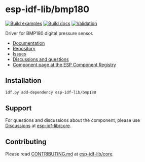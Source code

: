 # esp-idf-lib/bmp180

[![Build examples](https://github.com/esp-idf-lib/bmp180/actions/workflows//build.yml/badge.svg)](https://github.com/esp-idf-lib/bmp180/actions/workflows//build.yml)
[![Build docs](https://github.com/esp-idf-lib/bmp180/actions/workflows//build-docs.yml/badge.svg)](https://github.com/esp-idf-lib/bmp180/actions/workflows//build-docs.yml)
[![Validation](https://github.com/esp-idf-lib/bmp180/actions/workflows//validate-component.yml/badge.svg)](https://github.com/esp-idf-lib/bmp180/actions/workflows//validate-component.yml)

Driver for BMP180 digital pressure sensor.

* [Documentation](https://esp-idf-lib.github.io/bmp180/)
* [Repository](https://github.com/esp-idf-lib/bmp180)
* [Issues](https://github.com/esp-idf-lib/bmp180/issues)
* [Discussions and questions](https://github.com/esp-idf-lib/core/discussions)
* [Component page at the ESP Component Registry](https://components.espressif.com/components/esp-idf-lib/bmp180)

## Installation

```sh
idf.py add-dependency esp-idf-lib/bmp180
```

## Support

For questions and discussions about the component, please use
[Discussions](https://github.com/esp-idf-lib/core/discussions)
at [esp-idf-lib/core](https://github.com/esp-idf-lib/core).

## Contributing

Please read [CONTRIBUTING.md](https://github.com/esp-idf-lib/core/blob/main/CONTRIBUTING.md)
at [esp-idf-lib/core](https://github.com/esp-idf-lib/core).
